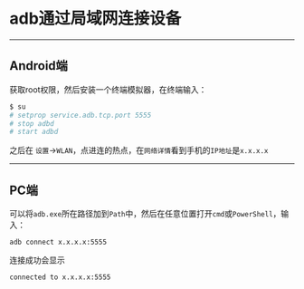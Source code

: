 # adb通过局域网连接设备

---
## Android端

获取root权限，然后安装一个终端模拟器，在终端输入：
```bash
$ su
# setprop service.adb.tcp.port 5555
# stop adbd
# start adbd
```

之后在 `设置`->`WLAN`，点进连的热点，在`网络详情`看到手机的`IP地址`是`x.x.x.x`

---
## PC端

可以将`adb.exe`所在路径加到`Path`中，然后在任意位置打开`cmd`或`PowerShell`，输入：
```text
adb connect x.x.x.x:5555
```

连接成功会显示
```text
connected to x.x.x.x:5555
```